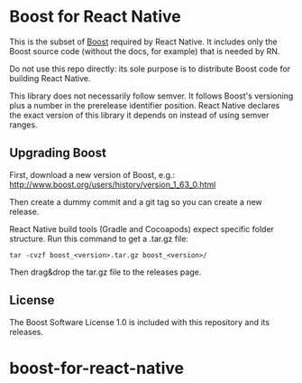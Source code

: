 # Boost for React Native

This is the subset of [Boost](http://www.boost.org/) required by React Native. It includes only the Boost source code (without the docs, for example) that is needed by RN.

Do not use this repo directly: its sole purpose is to distribute Boost code for building React Native.

This library does not necessarily follow semver. It follows Boost's versioning plus a number in the prerelease identifier position. React Native declares the exact version of this library it depends on instead of using semver ranges.

## Upgrading Boost

First, download a new version of Boost, e.g.: http://www.boost.org/users/history/version_1_63_0.html

Then create a dummy commit and a git tag so you can create a new release.

React Native build tools (Gradle and Cocoapods) expect specific folder structure.
Run this command to get a .tar.gz file:

```
tar -cvzf boost_<version>.tar.gz boost_<version>/
```

Then drag&drop the tar.gz file to the releases page.


## License

The Boost Software License 1.0 is included with this repository and its releases.
# boost-for-react-native
